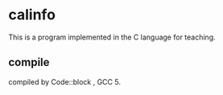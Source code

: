 # calinfo
This is a program implemented in the C language for teaching.

## compile

compiled by Code::block , GCC 5.
